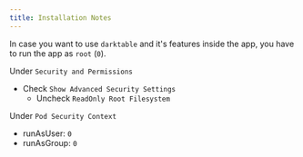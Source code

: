 ```yaml
---
title: Installation Notes
---
```


In case you want to use `darktable` and it's features inside the app,
you have to run the app as `root` (`0`).

Under `Security and Permissions`

- Check `Show Advanced Security Settings`
  - Uncheck `ReadOnly Root Filesystem`

Under `Pod Security Context`

- runAsUser: `0`
- runAsGroup: `0`
